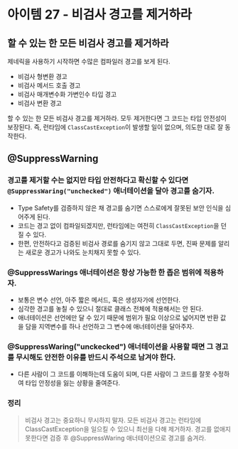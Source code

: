 # 아이템 27 - 비검사 경고를 제거하라

## 할 수 있는 한 모든 비검사 경고를 제거하라

제네릭을 사용하기 시작하면 수많은 컴파일러 경고를 보게 된다.

* 비검사 형변환 경고
* 비검사 메서드 호출 경고
* 비검사 매개변수화 가변인수 타입 경고
* 비검사 변환 경고

할 수 있는 한 모든 비검사 경고를 제거하라. 모두 제거한다면 그 코드는 타입 안전성이 보장된다.
즉, 런타임에 `ClassCastException`이 발생할 일이 없으며, 의도한 대로 잘 동작한다.

## @SuppressWarning

### 경고를 제거할 수는 없지만 타입 안전하다고 확신할 수 있다면 `@SuppressWaring("unchecked")` 애너테이션을 달아 경고를 숨기자.

* Type Safety를 검증하지 않은 채 경고를 숨기면 스스로에게 잘못된 보안 인식을 심어주게 된다.
* 코드는 경고 없이 컴파일되겠지만, 런타임에는 여전히 `ClassCastException`을 던질 수 있다.
* 한편, 안전하다고 검증된 비검사 경로를 숨기지 않고 그대로 두면, 진짜 문제를 알리는 새로운 경고가 나와도 눈치채지 못할 수 있다.

### @SuppressWarings 애너테이션은 항상 가능한 한 좁은 범위에 적용하자.

* 보통은 변수 선언, 아주 짧은 메서드, 혹은 생성자가에 선언한다.
* 심각한 경고를 놓칠 수 있으니 절대로 클래스 전체에 적용해서는 안 된다.
* 애너테이션은 선언에만 달 수 있기 때문에 범위가 필요 이상으로 넓어지면 반환 값을 담을 지역변수를 하나 선언하고 그 변수에 애너테이션을 달아주자.

### @SuppressWaring("unckecked") 애너테이션을 사용할 때면 그 경고를 무시해도 안전한 이유를 반드시 주석으로 남겨야 한다.

* 다른 사람이 그 코드를 이해하는데 도움이 되며, 다른 사람이 그 코드를 잘못 수정하여 타입 안정성을 잃는 상황을 줄여준다.

### 정리
> 비검사 경고는 중요하니 무시하지 말자. 모든 비검사 경고는 런타임에 ClassCastException을 일으킬 수 있으니 최선을 다해 제거하자. 경고를 없애지 못한다면 검증 후 @SuppressWaring 애너테이션으로 경고를 숨겨라.